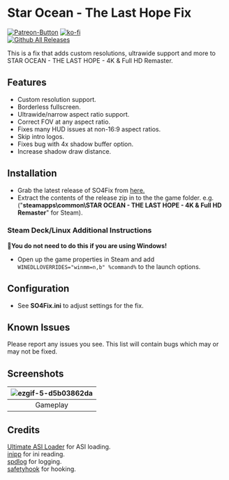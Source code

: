 ﻿# Star Ocean - The Last Hope Fix
[![Patreon-Button](https://github.com/Lyall/SO4Fix/assets/695941/13b472d0-d1eb-4522-b57b-d9669b41e379)](https://www.patreon.com/Wintermance) [![ko-fi](https://ko-fi.com/img/githubbutton_sm.svg)](https://ko-fi.com/W7W01UAI9)<br />
[![Github All Releases](https://img.shields.io/github/downloads/Lyall/SO4Fix/total.svg)](https://github.com/Lyall/SO4Fix/releases)

This is a fix that adds custom resolutions, ultrawide support and more to STAR OCEAN - THE LAST HOPE - 4K & Full HD Remaster.

## Features
- Custom resolution support.
- Borderless fullscreen.
- Ultrawide/narrow aspect ratio support.
- Correct FOV at any aspect ratio.
- Fixes many HUD issues at non-16:9 aspect ratios.
- Skip intro logos.
- Fixes bug with 4x shadow buffer option.
- Increase shadow draw distance.

## Installation
- Grab the latest release of SO4Fix from [here.](https://github.com/Lyall/SO4Fix/releases)
- Extract the contents of the release zip in to the the game folder. e.g. ("**steamapps\common\STAR OCEAN - THE LAST HOPE - 4K & Full HD Remaster**" for Steam).

### Steam Deck/Linux Additional Instructions
🚩**You do not need to do this if you are using Windows!**
- Open up the game properties in Steam and add `WINEDLLOVERRIDES="winmm=n,b" %command%` to the launch options.

## Configuration
- See **SO4Fix.ini** to adjust settings for the fix.

## Known Issues
Please report any issues you see.
This list will contain bugs which may or may not be fixed.

## Screenshots

| ![ezgif-5-d5b03862da](https://github.com/Lyall/SO4Fix/assets/695941/92d7ed94-cc13-4ebe-9d0a-b48d9ac1748d) |
|:--:|
| Gameplay |

## Credits
[Ultimate ASI Loader](https://github.com/ThirteenAG/Ultimate-ASI-Loader) for ASI loading. <br />
[inipp](https://github.com/mcmtroffaes/inipp) for ini reading. <br />
[spdlog](https://github.com/gabime/spdlog) for logging. <br />
[safetyhook](https://github.com/cursey/safetyhook) for hooking.
